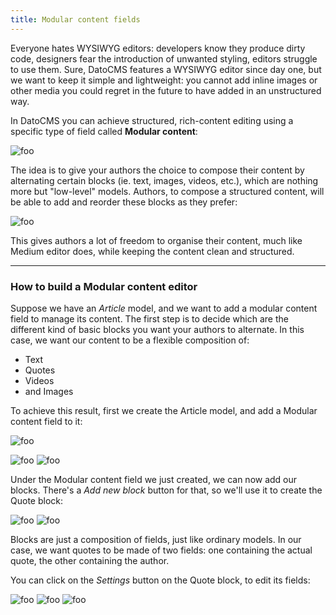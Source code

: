 ```yaml
---
title: Modular content fields
---
```


Everyone hates WYSIWYG editors: developers know they produce dirty code, designers fear the introduction of unwanted styling, editors struggle to use them. Sure, DatoCMS features a WYSIWYG editor since day one, but we want to keep it simple and lightweight: you cannot add inline images or other media you could regret in the future to have added in an unstructured way.

In DatoCMS you can achieve structured, rich-content editing using a specific type of field called **Modular content**:

![foo](../images/modular-content/1.png)

The idea is to give your authors the choice to compose their content by alternating certain blocks (ie. text, images, videos, etc.), which are nothing more but "low-level" models. Authors, to compose a structured content, will be able to add and reorder these blocks as they prefer:

![foo](../images/modular-content/0.png)

This gives authors a lot of freedom to organise their content, much like Medium editor does, while keeping the content clean and structured.

---

### How to build a Modular content editor

Suppose we have an *Article* model, and we want to add a modular content field to manage its content. The first step is to decide which are the different kind of basic blocks you want your authors to alternate. In this case, we want our content to be a flexible composition of:

* Text
* Quotes
* Videos
* and Images

To achieve this result, first we create the Article model, and add a Modular content field to it:

![foo](../images/modular-content/2.png)

![foo](../images/modular-content/1.png)
![foo](../images/modular-content/3.png)

Under the Modular content field we just created, we can now add our blocks. There's a *Add new block* button for that, so we'll use it to create the Quote block:

![foo](../images/modular-content/4.png)
![foo](../images/modular-content/5.png)

Blocks are just a composition of fields, just like ordinary models. In our case, we want quotes to be made of two fields: one containing the actual quote, the other containing the author.

You can click on the *Settings* button on the Quote block, to edit its fields:

![foo](../images/modular-content/6.png)
![foo](../images/modular-content/7.png)
![foo](../images/modular-content/8.png)


